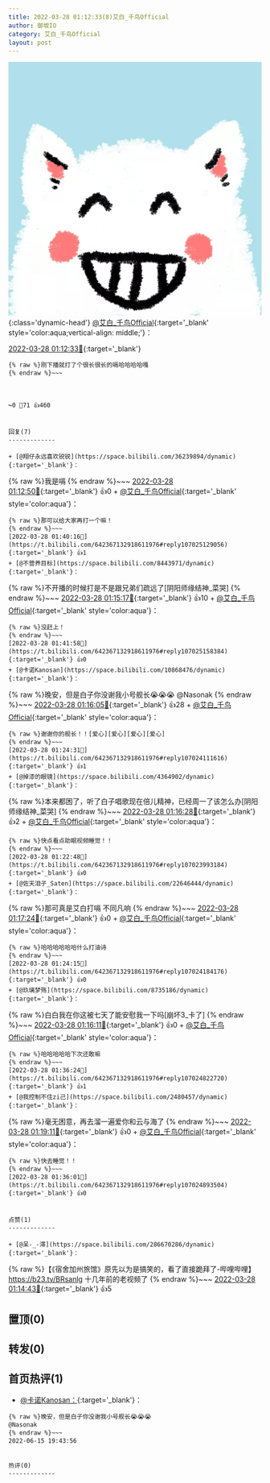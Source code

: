 ```yaml
---
title: 2022-03-28 01:12:33(8)艾白_千鸟Official
author: 御坂IO
category: 艾白_千鸟Official
layout: post
---
```


![img](/images/9ae8b9445fd0665cc014d9080156a45271be73c6.jpg){:class='dynamic-head'}
[@艾白_千鸟Official](https://space.bilibili.com/334537711/dynamic){:target='_blank' style='color:aqua;vertical-align: middle;'}：

[2022-03-28 01:12:33🔗](https://t.bilibili.com/642367132918611976){:target='_blank'}

~~~
{% raw %}刚下播就打了个很长很长的嗝哈哈哈哈嘎
{% endraw %}~~~



↪️0 💬71 👍460


回复(7)
-------------

+ [@翔仔永远喜欢锐锐](https://space.bilibili.com/36239894/dynamic){:target='_blank'}：
~~~
{% raw %}我是嗝
{% endraw %}~~~
[2022-03-28 01:12:50🔗](https://t.bilibili.com/642367132918611976#reply107023346656){:target='_blank'} 👍0
    + [@艾白_千鸟Official](https://space.bilibili.com/334537711/dynamic){:target='_blank' style='color:aqua'}：
~~~
{% raw %}那可以给大家再打一个嘛！
{% endraw %}~~~
[2022-03-28 01:40:16🔗](https://t.bilibili.com/642367132918611976#reply107025129056){:target='_blank'} 👍1
+ [@不营养目标](https://space.bilibili.com/8443971/dynamic){:target='_blank'}：
~~~
{% raw %}不开播的时候打是不是跟兄弟们疏远了[阴阳师缘结神_菜哭]
{% endraw %}~~~
[2022-03-28 01:15:17🔗](https://t.bilibili.com/642367132918611976#reply107023428672){:target='_blank'} 👍10
    + [@艾白_千鸟Official](https://space.bilibili.com/334537711/dynamic){:target='_blank' style='color:aqua'}：
~~~
{% raw %}没赶上！
{% endraw %}~~~
[2022-03-28 01:41:58🔗](https://t.bilibili.com/642367132918611976#reply107025158384){:target='_blank'} 👍0
+ [@卡诺Kanosan](https://space.bilibili.com/10868476/dynamic){:target='_blank'}：
~~~
{% raw %}晚安，但是白子你没谢我小号舰长😭😭😭
@Nasonak
{% endraw %}~~~
[2022-03-28 01:16:05🔗](https://t.bilibili.com/642367132918611976#reply107023578864){:target='_blank'} 👍28
    + [@艾白_千鸟Official](https://space.bilibili.com/334537711/dynamic){:target='_blank' style='color:aqua'}：
~~~
{% raw %}谢谢你的舰长！！[爱心][爱心][爱心][爱心]
{% endraw %}~~~
[2022-03-28 01:24:31🔗](https://t.bilibili.com/642367132918611976#reply107024111616){:target='_blank'} 👍1
+ [@掉漆的眼镜](https://space.bilibili.com/4364902/dynamic){:target='_blank'}：
~~~
{% raw %}本来都困了，听了白子唱歌现在倍儿精神，已经周一了该怎么办[阴阳师缘结神_菜哭]
{% endraw %}~~~
[2022-03-28 01:16:28🔗](https://t.bilibili.com/642367132918611976#reply107023614640){:target='_blank'} 👍2
    + [@艾白_千鸟Official](https://space.bilibili.com/334537711/dynamic){:target='_blank' style='color:aqua'}：
~~~
{% raw %}快点看点助眠视频睡觉！！
{% endraw %}~~~
[2022-03-28 01:22:48🔗](https://t.bilibili.com/642367132918611976#reply107023993184){:target='_blank'} 👍0
+ [@佐天泪子_Saten](https://space.bilibili.com/22646444/dynamic){:target='_blank'}：
~~~
{% raw %}那可真是艾白打嗝 不同凡响
{% endraw %}~~~
[2022-03-28 01:17:24🔗](https://t.bilibili.com/642367132918611976#reply107023635952){:target='_blank'} 👍0
    + [@艾白_千鸟Official](https://space.bilibili.com/334537711/dynamic){:target='_blank' style='color:aqua'}：
~~~
{% raw %}哈哈哈哈哈哈什么打油诗
{% endraw %}~~~
[2022-03-28 01:24:15🔗](https://t.bilibili.com/642367132918611976#reply107024184176){:target='_blank'} 👍0
+ [@玖璃梦殇](https://space.bilibili.com/8735186/dynamic){:target='_blank'}：
~~~
{% raw %}白白我在你这被七天了能安慰我一下吗[崩坏3_卡了]
{% endraw %}~~~
[2022-03-28 01:16:11🔗](https://t.bilibili.com/642367132918611976#reply107023687488){:target='_blank'} 👍0
    + [@艾白_千鸟Official](https://space.bilibili.com/334537711/dynamic){:target='_blank' style='color:aqua'}：
~~~
{% raw %}哈哈哈哈哈下次还敢嘛
{% endraw %}~~~
[2022-03-28 01:36:24🔗](https://t.bilibili.com/642367132918611976#reply107024822720){:target='_blank'} 👍1
+ [@我控制不住zi己](https://space.bilibili.com/2480457/dynamic){:target='_blank'}：
~~~
{% raw %}毫无困意，再去溜一遍爱你和云与海了
{% endraw %}~~~
[2022-03-28 01:19:11🔗](https://t.bilibili.com/642367132918611976#reply107023756768){:target='_blank'} 👍0
    + [@艾白_千鸟Official](https://space.bilibili.com/334537711/dynamic){:target='_blank' style='color:aqua'}：
~~~
{% raw %}快去睡觉！！
{% endraw %}~~~
[2022-03-28 01:36:01🔗](https://t.bilibili.com/642367132918611976#reply107024893504){:target='_blank'} 👍0


点赞(1)
-------------

+ [@呆-_-滞](https://space.bilibili.com/286670286/dynamic){:target='_blank'}：
~~~
{% raw %}【《宿舍加州旅馆》原先以为是搞笑的，看了直接跪拜了-哔哩哔哩】 https://b23.tv/BRsanlg
十几年前的老视频了
{% endraw %}~~~
[2022-03-28 01:14:43🔗](https://t.bilibili.com/642367132918611976#reply107023549056){:target='_blank'} 👍5


置顶(0)
-------------



转发(0)
-------------



首页热评(1)
-------------

+ [@卡诺Kanosan：](https://space.bilibili.com/10868476/dynamic){:target='_blank'}：
~~~
{% raw %}晚安，但是白子你没谢我小号舰长😭😭😭
@Nasonak
{% endraw %}~~~
2022-06-15 19:43:56


热评(0)
-------------



